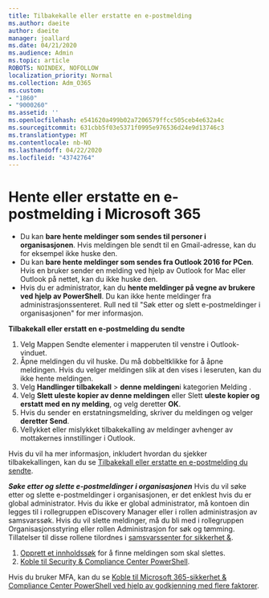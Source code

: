 ```yaml
---
title: Tilbakekalle eller erstatte en e-postmelding
ms.author: daeite
author: daeite
manager: joallard
ms.date: 04/21/2020
ms.audience: Admin
ms.topic: article
ROBOTS: NOINDEX, NOFOLLOW
localization_priority: Normal
ms.collection: Adm_O365
ms.custom:
- "1860"
- "9000260"
ms.assetid: ''
ms.openlocfilehash: e541620a499b02a7206579ffcc505ceb4e632a4c
ms.sourcegitcommit: 631cbb5f03e5371f0995e976536d24e9d13746c3
ms.translationtype: MT
ms.contentlocale: nb-NO
ms.lasthandoff: 04/22/2020
ms.locfileid: "43742764"
---
```

# <a name="recall-or-replace-an-email-message-in-microsoft-365"></a>Hente eller erstatte en e-postmelding i Microsoft 365

- Du kan **bare hente meldinger som sendes til personer i organisasjonen**. Hvis meldingen ble sendt til en Gmail-adresse, kan du for eksempel ikke huske den.
- Du kan **bare hente meldinger som sendes fra Outlook 2016 for PCen**. Hvis en bruker sender en melding ved hjelp av Outlook for Mac eller Outlook på nettet, kan du ikke huske den.
- Hvis du er administrator, kan du **hente meldinger på vegne av brukere ved hjelp av PowerShell**. Du kan ikke hente meldinger fra administrasjonssenteret. Rull ned til "Søk etter og slett e-postmeldinger i organisasjonen" for mer informasjon.

**Tilbakekall eller erstatt en e-postmelding du sendte**

1. Velg Mappen Sendte elementer i mapperuten til venstre i Outlook-vinduet.
2. Åpne meldingen du vil huske. Du må dobbeltklikke for å åpne meldingen. Hvis du velger meldingen slik at den vises i leseruten, kan du ikke hente meldingen.
3. Velg **Handlinger tilbakekall** > **denne meldingen**i kategorien Melding .
4. Velg **Slett uleste kopier av denne meldingen** eller Slett **uleste kopier og erstatt med en ny melding**, og velg deretter **OK**.
5. Hvis du sender en erstatningsmelding, skriver du meldingen og velger **deretter Send**.
6. Vellykket eller mislykket tilbakekalling av meldinger avhenger av mottakernes innstillinger i Outlook.

Hvis du vil ha mer informasjon, inkludert hvordan du sjekker tilbakekallingen, kan du se [Tilbakekall eller erstatte en e-postmelding du sendte](https://support.office.com/article/35027f88-d655-4554-b4f8-6c0729a723a0).

***Søke etter og slette e-postmeldinger i organisasjonen*** Hvis du vil søke etter og slette e-postmeldinger i organisasjonen, er det enklest hvis du er global administrator. Hvis du ikke er global administrator, må kontoen din legges til i rollegruppen eDiscovery Manager eller i rollen administrasjon av samsvarssøk. Hvis du vil slette meldinger, må du bli med i rollegruppen Organisasjonsstyring eller rollen Administrasjon for søk og tømming. Tillatelser til disse rollene tilordnes i [samsvarssenter for sikkerhet &](https://protection.office.com/).

1. [Opprett et innholdssøk](https://docs.microsoft.com/office365/securitycompliance/content-search) for å finne meldingen som skal slettes.
2. [Koble til Security & Compliance Center PowerShell](https://docs.microsoft.com/powershell/exchange/office-365-scc/connect-to-scc-powershell/connect-to-scc-powershell?view=exchange-ps). 

Hvis du bruker MFA, kan du se [Koble til Microsoft 365-sikkerhet & Compliance Center PowerShell ved hjelp av godkjenning med flere faktorer](https://docs.microsoft.com/powershell/exchange/office-365-scc/connect-to-scc-powershell/mfa-connect-to-scc-powershell?view=exchange-ps). 
